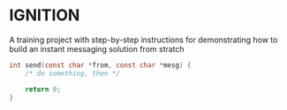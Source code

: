 # IGNITION

A training project with step-by-step instructions for demonstrating how to build an instant messaging solution from stratch

```c
int send(const char *from, const char *mesg) {
    /* do something, then */

    return 0;
}
```

